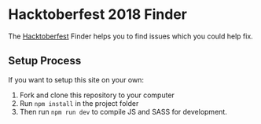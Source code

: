 # Hacktoberfest 2018 Finder

The [Hacktoberfest](https://hacktoberfest.digitalocean.com/) Finder helps you to find issues which you could help fix.

## Setup Process
If you want to setup this site on your own:
1. Fork and clone this repository to your computer
2. Run `npm install` in the project folder
3. Then run `npm run dev` to compile JS and SASS for development.
